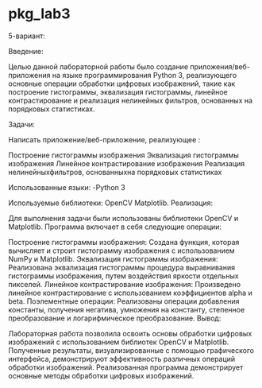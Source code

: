 # pkg_lab3
5-вариант:

Введение:

Целью данной лабораторной работы было создание приложения/веб-приложения на языке программирования Python 3, реализующего основные операции обработки цифровых изображений, такие как построение гистограммы, эквализация гистограммы, линейное контрастирование и реализация нелинейных
фильтров, основанных на порядковых статистиках.

Задачи:

Написать приложение/веб-приложение, реализующее :

Построение гистограммы изображения
Эквализация гистограммы изображения
Линейное контрастирование изображения
Реализация нелинейныхфильтров, основанныхна порядковых статистиках

Использованные языки:
-Python 3

Используемые библиотеки:
OpenCV
Matplotlib.
Реализация:

Для выполнения задачи были использованы библиотеки OpenCV и Matplotlib. Программа включает в себя следующие операции:

Построение гистограммы изображения: Создана функция, которая вычисляет и строит гистограмму изображения с использованием NumPy и Matplotlib.
Эквализация гистограммы изображения: Реализована эквализация гистограммы процедура выравнивания гистограммы изображения, путем воздействия яркости отдельных пикселей.
Линейное контрастирование изображения: Произведено линейное контрастирование с использованием коэффициентов alpha и beta.
Поэлементные операции: Реализованы операции добавления константы, получения негатива, умножения на константу, степенное преобразование и логарифмическое преобразование.
Вывод:

Лабораторная работа позволила освоить основы обработки цифровых изображений с использованием библиотек OpenCV и Matplotlib. Полученные результаты, визуализированные с помощью графического интерфейса, демонстрируют эффективность различных операций обработки изображений. Реализованная программа демонстрирует основные методы обработки цифровых изображений.

